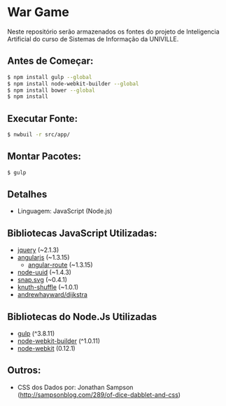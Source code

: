 # War Game
Neste repositório serão armazenados os fontes do projeto de Inteligencia Artificial do curso de Sistemas de Informação da UNIVILLE.

## Antes de Começar:
```bash
$ npm install gulp --global
$ npm install node-webkit-builder --global
$ npm install bower --global
$ npm install
```
## Executar Fonte:
```bash
$ nwbuil -r src/app/
```

## Montar Pacotes:
```bash
$ gulp
```

## Detalhes
* Linguagem: JavaScript (Node.js)

## Bibliotecas JavaScript Utilizadas:
  * [jquery](https://jquery.com/) (~2.1.3)
  * [angularjs](https://angularjs.org/) (~1.3.15)
    * [angular-route](https://docs.angularjs.org/api/ngRoute/service/$route) (~1.3.15)
  * [node-uuid](https://github.com/broofa/node-uuid) (~1.4.3)
  * [snap.svg](http://snapsvg.io/) (~0.4.1)
  * [knuth-shuffle](https://github.com/coolaj86/knuth-shuffle) (~1.0.1)
  * [andrewhayward/dijkstra](https://github.com/andrewhayward/dijkstra)

## Bibliotecas do Node.Js Utilizadas
  * [gulp](http://gulpjs.com/) (^3.8.11)
  * [node-webkit-builder](https://github.com/mllrsohn/node-webkit-builder) (^1.0.11)
  * [node-webkit](https://github.com/nwjs/nw.js) (0.12.1)
  
## Outros:
  * CSS dos Dados por: Jonathan Sampson (http://sampsonblog.com/289/of-dice-dabblet-and-css)
